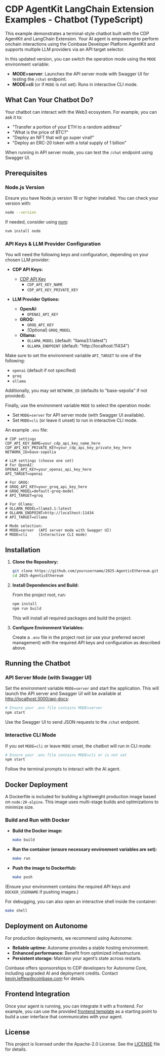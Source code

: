 # CDP AgentKit LangChain Extension Examples - Chatbot (TypeScript)

This example demonstrates a terminal-style chatbot built with the CDP AgentKit and LangChain Extension. Your AI agent is empowered to perform onchain interactions using the Coinbase Developer Platform AgentKit and supports multiple LLM providers via an API target selector.

In this updated version, you can switch the operation mode using the `MODE` environment variable:
- **MODE=server**: Launches the API server mode with Swagger UI for testing the `/chat` endpoint.
- **MODE=cli** (or if `MODE` is not set): Runs in interactive CLI mode.

## What Can Your Chatbot Do?

Your chatbot can interact with the Web3 ecosystem. For example, you can ask it to:
- "Transfer a portion of your ETH to a random address"
- "What is the price of BTC?"
- "Deploy an NFT that will go super viral!"
- "Deploy an ERC-20 token with a total supply of 1 billion"

When running in API server mode, you can test the `/chat` endpoint using Swagger UI.

## Prerequisites

### Node.js Version
Ensure you have Node.js version 18 or higher installed. You can check your version with:

```bash
node --version
```

If needed, consider using [nvm](https://github.com/nvm-sh/nvm):

```bash
nvm install node
```

### API Keys & LLM Provider Configuration

You will need the following keys and configuration, depending on your chosen LLM provider:

- **CDP API Keys:**
  - [CDP API Key](https://portal.cdp.coinbase.com/access/api)
    - `CDP_API_KEY_NAME`
    - `CDP_API_KEY_PRIVATE_KEY`

- **LLM Provider Options:**
  - **OpenAI:**
    - `OPENAI_API_KEY`
  - **GROQ:**
    - `GROQ_API_KEY`
    - (Optional) `GROQ_MODEL`
  - **Ollama:**
    - `OLLAMA_MODEL` (default: "llama3.1:latest")
    - `OLLAMA_ENDPOINT` (default: "http://localhost:11434")

Make sure to set the environment variable `API_TARGET` to one of the following:
- `openai` (default if not specified)
- `groq`
- `ollama`

Additionally, you may set `NETWORK_ID` (defaults to "base-sepolia" if not provided).

Finally, use the environment variable `MODE` to select the operation mode:
- Set `MODE=server` for API server mode (with Swagger UI available).
- Set `MODE=cli` (or leave it unset) to run in interactive CLI mode.

An example `.env` file:

```env
# CDP settings
CDP_API_KEY_NAME=your_cdp_api_key_name_here
CDP_API_KEY_PRIVATE_KEY=your_cdp_api_key_private_key_here
NETWORK_ID=base-sepolia

# LLM settings (choose one set)
# For OpenAI:
OPENAI_API_KEY=your_openai_api_key_here
API_TARGET=openai

# For GROQ:
# GROQ_API_KEY=your_groq_api_key_here
# GROQ_MODEL=default-groq-model
# API_TARGET=groq

# For Ollama:
# OLLAMA_MODEL=llama3.1:latest
# OLLAMA_ENDPOINT=http://localhost:11434
# API_TARGET=ollama

# Mode selection:
# MODE=server  (API server mode with Swagger UI)
# MODE=cli     (Interactive CLI mode)
```

## Installation

1. **Clone the Repository:**

   ```bash
   git clone https://github.com/yourusername/2025-AgenticEthereum.git
   cd 2025-AgenticEthereum
   ```

2. **Install Dependencies and Build:**

   From the project root, run:

   ```bash
   npm install
   npm run build
   ```

   This will install all required packages and build the project.

3. **Configure Environment Variables:**

   Create a `.env` file in the project root (or use your preferred secret management) with the required API keys and configuration as described above.

## Running the Chatbot

### API Server Mode (with Swagger UI)

Set the environment variable `MODE=server` and start the application. This will launch the API server and Swagger UI will be available at [http://localhost:3000/api-docs](http://localhost:3000/api-docs):

```bash
# Ensure your .env file contains MODE=server
npm start
```

Use the Swagger UI to send JSON requests to the `/chat` endpoint.

### Interactive CLI Mode

If you set `MODE=cli` or leave `MODE` unset, the chatbot will run in CLI mode:

```bash
# Ensure your .env file contains MODE=cli or is not set
npm start
```

Follow the terminal prompts to interact with the AI agent.

## Docker Deployment

A Dockerfile is included for building a lightweight production image based on `node:20-alpine`. This image uses multi-stage builds and optimizations to minimize size.

### Build and Run with Docker

- **Build the Docker image:**

  ```bash
  make build
  ```

- **Run the container (ensure necessary environment variables are set):**

  ```bash
  make run
  ```

- **Push the image to DockerHub:**

  ```bash
  make push
  ```

(Ensure your environment contains the required API keys and `DOCKER_USERNAME` if pushing images.)

For debugging, you can also open an interactive shell inside the container:

```bash
make shell
```

## Deployment on Autonome

For production deployments, we recommend using Autonome:
- **Reliable uptime:** Autonome provides a stable hosting environment.
- **Enhanced performance:** Benefit from optimized infrastructure.
- **Persistent storage:** Maintain your agent’s state across restarts.

Coinbase offers sponsorships to CDP developers for Autonome Core, including upgraded AI and deployment credits. Contact [kevin.leffew@coinbase.com](mailto:kevin.leffew@coinbase.com) for details.

## Frontend Integration

Once your agent is running, you can integrate it with a frontend. For example, you can use the provided [frontend template](https://replit.com/@alissacrane1/onchain-agent-demo-frontend) as a starting point to build a user interface that communicates with your agent.

## License

This project is licensed under the Apache-2.0 License. See the [LICENSE](LICENSE) file for details.

